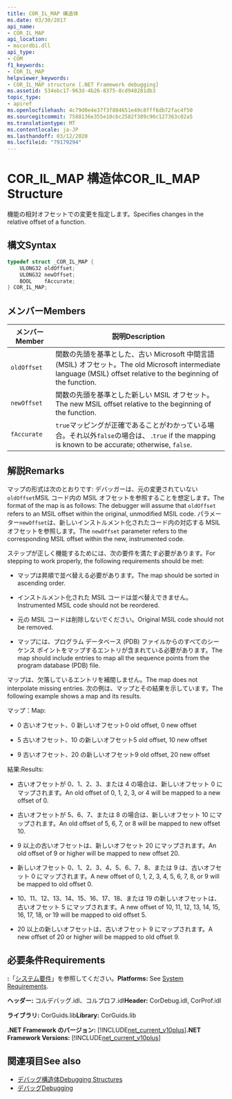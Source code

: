 ```yaml
---
title: COR_IL_MAP 構造体
ms.date: 03/30/2017
api_name:
- COR_IL_MAP
api_location:
- mscordbi.dll
api_type:
- COM
f1_keywords:
- COR_IL_MAP
helpviewer_keywords:
- COR_IL_MAP structure [.NET Framework debugging]
ms.assetid: 534ebc17-963d-4b26-8375-8cd940281db3
topic_type:
- apiref
ms.openlocfilehash: 4c79d0e4e37f3f884651e49c8fff6db72fac4f50
ms.sourcegitcommit: 7588136e355e10cbc2582f389c90c127363c02a5
ms.translationtype: MT
ms.contentlocale: ja-JP
ms.lasthandoff: 03/12/2020
ms.locfileid: "79179294"
---
```

# <a name="cor_il_map-structure"></a><span data-ttu-id="4d61a-102">COR_IL_MAP 構造体</span><span class="sxs-lookup"><span data-stu-id="4d61a-102">COR_IL_MAP Structure</span></span>
<span data-ttu-id="4d61a-103">機能の相対オフセットでの変更を指定します。</span><span class="sxs-lookup"><span data-stu-id="4d61a-103">Specifies changes in the relative offset of a function.</span></span>  
  
## <a name="syntax"></a><span data-ttu-id="4d61a-104">構文</span><span class="sxs-lookup"><span data-stu-id="4d61a-104">Syntax</span></span>  
  
```cpp  
typedef struct _COR_IL_MAP {  
    ULONG32 oldOffset;
    ULONG32 newOffset;
    BOOL    fAccurate;  
} COR_IL_MAP;  
```  
  
## <a name="members"></a><span data-ttu-id="4d61a-105">メンバー</span><span class="sxs-lookup"><span data-stu-id="4d61a-105">Members</span></span>  
  
|<span data-ttu-id="4d61a-106">メンバー</span><span class="sxs-lookup"><span data-stu-id="4d61a-106">Member</span></span>|<span data-ttu-id="4d61a-107">説明</span><span class="sxs-lookup"><span data-stu-id="4d61a-107">Description</span></span>|  
|------------|-----------------|  
|`oldOffset`|<span data-ttu-id="4d61a-108">関数の先頭を基準とした、古い Microsoft 中間言語 (MSIL) オフセット。</span><span class="sxs-lookup"><span data-stu-id="4d61a-108">The old Microsoft intermediate language (MSIL) offset relative to the beginning of the function.</span></span>|  
|`newOffset`|<span data-ttu-id="4d61a-109">関数の先頭を基準とした新しい MSIL オフセット。</span><span class="sxs-lookup"><span data-stu-id="4d61a-109">The new MSIL offset relative to the beginning of the function.</span></span>|  
|`fAccurate`|<span data-ttu-id="4d61a-110">`true`マッピングが正確であることがわかっている場合。それ以外`false`の場合は、 .</span><span class="sxs-lookup"><span data-stu-id="4d61a-110">`true` if the mapping is known to be accurate; otherwise, `false`.</span></span>|  
  
## <a name="remarks"></a><span data-ttu-id="4d61a-111">解説</span><span class="sxs-lookup"><span data-stu-id="4d61a-111">Remarks</span></span>  
 <span data-ttu-id="4d61a-112">マップの形式は次のとおりです: デバッガーは、元の変更されていない`oldOffset`MSIL コード内の MSIL オフセットを参照することを想定します。</span><span class="sxs-lookup"><span data-stu-id="4d61a-112">The format of the map is as follows: The debugger will assume that `oldOffset` refers to an MSIL offset within the original, unmodified MSIL code.</span></span> <span data-ttu-id="4d61a-113">パラメーター`newOffset`は、新しいインストルメント化されたコード内の対応する MSIL オフセットを参照します。</span><span class="sxs-lookup"><span data-stu-id="4d61a-113">The `newOffset` parameter refers to the corresponding MSIL offset within the new, instrumented code.</span></span>  
  
 <span data-ttu-id="4d61a-114">ステップが正しく機能するためには、次の要件を満たす必要があります。</span><span class="sxs-lookup"><span data-stu-id="4d61a-114">For stepping to work properly, the following requirements should be met:</span></span>  
  
- <span data-ttu-id="4d61a-115">マップは昇順で並べ替える必要があります。</span><span class="sxs-lookup"><span data-stu-id="4d61a-115">The map should be sorted in ascending order.</span></span>  
  
- <span data-ttu-id="4d61a-116">インストルメント化された MSIL コードは並べ替えできません。</span><span class="sxs-lookup"><span data-stu-id="4d61a-116">Instrumented MSIL code should not be reordered.</span></span>  
  
- <span data-ttu-id="4d61a-117">元の MSIL コードは削除しないでください。</span><span class="sxs-lookup"><span data-stu-id="4d61a-117">Original MSIL code should not be removed.</span></span>  
  
- <span data-ttu-id="4d61a-118">マップには、プログラム データベース (PDB) ファイルからのすべてのシーケンス ポイントをマップするエントリが含まれている必要があります。</span><span class="sxs-lookup"><span data-stu-id="4d61a-118">The map should include entries to map all the sequence points from the program database (PDB) file.</span></span>  
  
 <span data-ttu-id="4d61a-119">マップは、欠落しているエントリを補間しません。</span><span class="sxs-lookup"><span data-stu-id="4d61a-119">The map does not interpolate missing entries.</span></span> <span data-ttu-id="4d61a-120">次の例は、マップとその結果を示しています。</span><span class="sxs-lookup"><span data-stu-id="4d61a-120">The following example shows a map and its results.</span></span>  
  
 <span data-ttu-id="4d61a-121">マップ：</span><span class="sxs-lookup"><span data-stu-id="4d61a-121">Map:</span></span>  
  
- <span data-ttu-id="4d61a-122">0 古いオフセット、0 新しいオフセット</span><span class="sxs-lookup"><span data-stu-id="4d61a-122">0 old offset, 0 new offset</span></span>  
  
- <span data-ttu-id="4d61a-123">5 古いオフセット、10 の新しいオフセット</span><span class="sxs-lookup"><span data-stu-id="4d61a-123">5 old offset, 10 new offset</span></span>  
  
- <span data-ttu-id="4d61a-124">9 古いオフセット、20 の新しいオフセット</span><span class="sxs-lookup"><span data-stu-id="4d61a-124">9 old offset, 20 new offset</span></span>  
  
 <span data-ttu-id="4d61a-125">結果:</span><span class="sxs-lookup"><span data-stu-id="4d61a-125">Results:</span></span>  
  
- <span data-ttu-id="4d61a-126">古いオフセットが 0、1、2、3、または 4 の場合は、新しいオフセット 0 にマップされます。</span><span class="sxs-lookup"><span data-stu-id="4d61a-126">An old offset of 0, 1, 2, 3, or 4 will be mapped to a new offset of 0.</span></span>  
  
- <span data-ttu-id="4d61a-127">古いオフセットが 5、6、7、または 8 の場合は、新しいオフセット 10 にマップされます。</span><span class="sxs-lookup"><span data-stu-id="4d61a-127">An old offset of 5, 6, 7, or 8 will be mapped to new offset 10.</span></span>  
  
- <span data-ttu-id="4d61a-128">9 以上の古いオフセットは、新しいオフセット 20 にマップされます。</span><span class="sxs-lookup"><span data-stu-id="4d61a-128">An old offset of 9 or higher will be mapped to new offset 20.</span></span>  
  
- <span data-ttu-id="4d61a-129">新しいオフセット 0、1、2、3、4、5、6、7、8、または 9 は、古いオフセット 0 にマップされます。</span><span class="sxs-lookup"><span data-stu-id="4d61a-129">A new offset of 0, 1, 2, 3, 4, 5, 6, 7, 8, or 9 will be mapped to old offset 0.</span></span>  
  
- <span data-ttu-id="4d61a-130">10、11、12、13、14、15、16、17、18、または 19 の新しいオフセットは、古いオフセット 5 にマップされます。</span><span class="sxs-lookup"><span data-stu-id="4d61a-130">A new offset of 10, 11, 12, 13, 14, 15, 16, 17, 18, or 19 will be mapped to old offset 5.</span></span>  
  
- <span data-ttu-id="4d61a-131">20 以上の新しいオフセットは、古いオフセット 9 にマップされます。</span><span class="sxs-lookup"><span data-stu-id="4d61a-131">A new offset of 20 or higher will be mapped to old offset 9.</span></span>  
  
## <a name="requirements"></a><span data-ttu-id="4d61a-132">必要条件</span><span class="sxs-lookup"><span data-stu-id="4d61a-132">Requirements</span></span>  
 <span data-ttu-id="4d61a-133">**:**「[システム要件](../../get-started/system-requirements.md)」を参照してください。</span><span class="sxs-lookup"><span data-stu-id="4d61a-133">**Platforms:** See [System Requirements](../../get-started/system-requirements.md).</span></span>  
  
 <span data-ttu-id="4d61a-134">**ヘッダー:** コルデバッグ.idl、コルプロフ.idl</span><span class="sxs-lookup"><span data-stu-id="4d61a-134">**Header:** CorDebug.idl, CorProf.idl</span></span>  
  
 <span data-ttu-id="4d61a-135">**ライブラリ:** CorGuids.lib</span><span class="sxs-lookup"><span data-stu-id="4d61a-135">**Library:** CorGuids.lib</span></span>  
  
 <span data-ttu-id="4d61a-136">**.NET Framework のバージョン:** [!INCLUDE[net_current_v10plus](../../../../includes/net-current-v10plus-md.md)]</span><span class="sxs-lookup"><span data-stu-id="4d61a-136">**.NET Framework Versions:** [!INCLUDE[net_current_v10plus](../../../../includes/net-current-v10plus-md.md)]</span></span>  
  
## <a name="see-also"></a><span data-ttu-id="4d61a-137">関連項目</span><span class="sxs-lookup"><span data-stu-id="4d61a-137">See also</span></span>

- [<span data-ttu-id="4d61a-138">デバッグ構造体</span><span class="sxs-lookup"><span data-stu-id="4d61a-138">Debugging Structures</span></span>](debugging-structures.md)
- [<span data-ttu-id="4d61a-139">デバッグ</span><span class="sxs-lookup"><span data-stu-id="4d61a-139">Debugging</span></span>](index.md)
